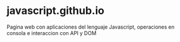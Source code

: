 # javascript.github.io
Pagina web con aplicaciones del lenguaje Javascript, operaciones en consola e interaccion con API y DOM
